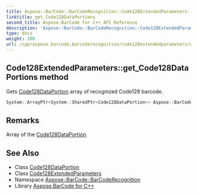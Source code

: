 ```yaml
---
title: Aspose::BarCode::BarCodeRecognition::Code128ExtendedParameters::get_Code128DataPortions method
linktitle: get_Code128DataPortions
second_title: Aspose.BarCode for C++ API Reference
description: 'Aspose::BarCode::BarCodeRecognition::Code128ExtendedParameters::get_Code128DataPortions method. Gets Code128DataPortion array of recognized Code128 barcode in C++.'
type: docs
weight: 100
url: /cpp/aspose.barcode.barcoderecognition/code128extendedparameters/get_code128dataportions/
---
```

## Code128ExtendedParameters::get_Code128DataPortions method


Gets [Code128DataPortion](../../code128dataportion/) array of recognized Code128 barcode.

```cpp
System::ArrayPtr<System::SharedPtr<Code128DataPortion>> Aspose::BarCode::BarCodeRecognition::Code128ExtendedParameters::get_Code128DataPortions()
```

## Remarks


Array of the [Code128DataPortion](../../code128dataportion/).



## See Also

* Class [Code128DataPortion](../../code128dataportion/)
* Class [Code128ExtendedParameters](../)
* Namespace [Aspose::BarCode::BarCodeRecognition](../../)
* Library [Aspose.BarCode for C++](../../../)
